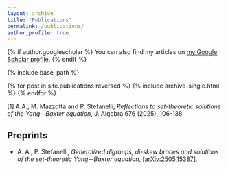 ```yaml
---
layout: archive
title: "Publications"
permalink: /publications/
author_profile: true
---
```


{% if author.googlescholar %}
  You can also find my articles on <u><a href="{{author.googlescholar}}">my Google Scholar profile</a>.</u>
{% endif %}

{% include base_path %}

{% for post in site.publications reversed %}
  {% include archive-single.html %}
{% endfor %}

[1] A.A., M. Mazzotta and P. Stefanelli, _Reflections to set-theoretic solutions of the Yang--Baxter equation_, J. Algebra 676 (2025), 106-138.

Preprints
---
  * A. A., P. Stefanelli, _Generalized digroups, di-skew braces and solutions of the set-theoretic Yang--Baxter equation_, [[arXiv:2505.15387]](https://arxiv.org/abs/2505.15387).  

